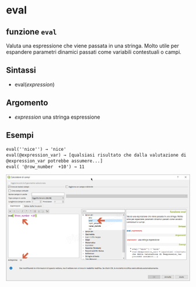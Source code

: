 # eval

## funzione `eval`

Valuta una espressione che viene passata in una stringa. Molto utile per espandere parametri dinamici passati come variabili contestuali o campi.

## Sintassi

* eval\(_expression_\)

## Argomento

* _expression_ una stringa espressione

## Esempi

```text
eval(''nice'') → 'nice'
eval(@expression_var) → [qualsiasi risultato che dalla valutazione di @expression_var potrebbe assumere...]
eval( '@row_number  +10') → 11
```

![](../../../.gitbook/assets/eval1.png)

